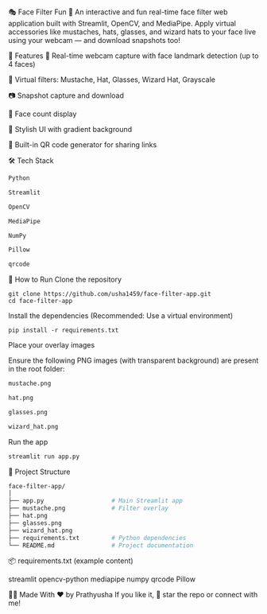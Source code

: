 🎭 Face Filter Fun 🎩
An interactive and fun real-time face filter web application built with Streamlit, OpenCV, and MediaPipe. Apply virtual accessories like mustaches, hats, glasses, and wizard hats to your face live using your webcam — and download snapshots too!

📸 Features
🎥 Real-time webcam capture with face landmark detection (up to 4 faces)

🧔 Virtual filters: Mustache, Hat, Glasses, Wizard Hat, Grayscale

📷 Snapshot capture and download

🔢 Face count display

🎨 Stylish UI with gradient background

📱 Built-in QR code generator for sharing links

🛠️ Tech Stack
``` bash
Python

Streamlit

OpenCV

MediaPipe

NumPy

Pillow

qrcode
```

🚀 How to Run
Clone the repository

```
git clone https://github.com/usha1459/face-filter-app.git
cd face-filter-app
```

Install the dependencies
(Recommended: Use a virtual environment)
```
pip install -r requirements.txt
```

Place your overlay images

Ensure the following PNG images (with transparent background) are present in the root folder:
``` bash
mustache.png

hat.png

glasses.png

wizard_hat.png
```

Run the app

```bash
streamlit run app.py
```

📁 Project Structure
``` bash
face-filter-app/
│
├── app.py                   # Main Streamlit app
├── mustache.png             # Filter overlay
├── hat.png
├── glasses.png
├── wizard_hat.png
├── requirements.txt         # Python dependencies
└── README.md                # Project documentation
```

📦 requirements.txt (example content)

streamlit
opencv-python
mediapipe
numpy
qrcode
Pillow


🙋‍♀️ Made With ❤️ by Prathyusha
If you like it, 🌟 star the repo or connect with me!
